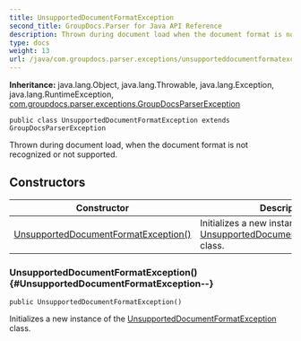 ```yaml
---
title: UnsupportedDocumentFormatException
second_title: GroupDocs.Parser for Java API Reference
description: Thrown during document load when the document format is not recognized or not supported.
type: docs
weight: 13
url: /java/com.groupdocs.parser.exceptions/unsupporteddocumentformatexception/
---
```

**Inheritance:**
java.lang.Object, java.lang.Throwable, java.lang.Exception, java.lang.RuntimeException, [com.groupdocs.parser.exceptions.GroupDocsParserException](../../com.groupdocs.parser.exceptions/groupdocsparserexception)
```
public class UnsupportedDocumentFormatException extends GroupDocsParserException
```

Thrown during document load, when the document format is not recognized or not supported.
## Constructors

| Constructor | Description |
| --- | --- |
| [UnsupportedDocumentFormatException()](#UnsupportedDocumentFormatException--) | Initializes a new instance of the [UnsupportedDocumentFormatException](../../com.groupdocs.parser.exceptions/unsupporteddocumentformatexception) class. |
### UnsupportedDocumentFormatException() {#UnsupportedDocumentFormatException--}
```
public UnsupportedDocumentFormatException()
```


Initializes a new instance of the [UnsupportedDocumentFormatException](../../com.groupdocs.parser.exceptions/unsupporteddocumentformatexception) class.

